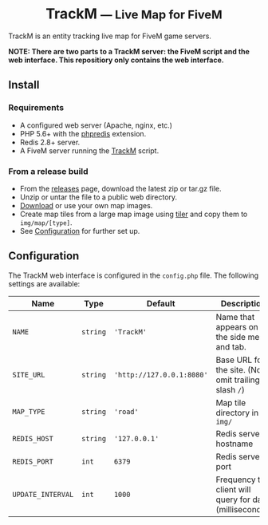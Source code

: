 <h1 align="center">
    TrackM
    <small>&mdash; Live Map for FiveM</small>
</h1>
TrackM is an entity tracking live map for FiveM game servers.

**NOTE: There are two parts to a TrackM server: the FiveM script and the web interface. This repositiory only contains the web interface.**

## Install

### Requirements
* A configured web server (Apache, nginx, etc.)
* PHP 5.6+ with the [phpredis](https://pecl.php.net/package/redis) extension.
* Redis 2.8+ server.
* A FiveM server running the [TrackM](https://github.com/randomsean/TrackM) script.

### From a release build
* From the [releases](https://github.com/randomsean/trackm_map/releases) page, download the latest zip or tar.gz file.
* Unzip or untar the file to a public web directory.
* [Download](https://github.com/randomsean/maps/releases) or use your own map images.
* Create map tiles from a large map image using [tiler](https://github.com/randomsean/tiler) and copy them to `img/map/[type]`.
* See [Configuration](#Configuration) for further set up.

## Configuration

The TrackM web interface is configured in the `config.php` file.
The following settings are available:

| Name              | Type     | Default                   | Description                                              |
| ----------------- | -------- | ------------------------- | -------------------------------------------------------- |
| `NAME`            | `string` | `'TrackM'`                | Name that appears on the side menu and tab.              |
| `SITE_URL`        | `string` | `'http://127.0.0.1:8080'` | Base URL for the site. (Note: omit trailing slash `/`)   |
| `MAP_TYPE`        | `string` | `'road'`                  | Map tile directory in `img/`                             |
| `REDIS_HOST`      | `string` | `'127.0.0.1'`             | Redis server hostname                                    |
| `REDIS_PORT`      | `int`    | `6379`                    | Redis server port
| `UPDATE_INTERVAL` | `int`    | `1000`                    | Frequency the client will query for data (milliseconds). |
